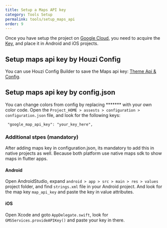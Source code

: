 ```yaml
---
title: Setup a Maps API key
category: Tools Setup
permalink: tools/setup_maps_api
order: 9
---
```


Once you have setup the project on [Google Cloud](https://developers.google.com/maps/documentation/android-sdk/start#get-key), you need to acquire the [Key](https://developers.google.com/maps/documentation/android-sdk/get-api-key), and place it in Android and iOS projects.

## Setup maps api key by Houzi Config
 You can use Houzi Config Builder to save the Maps api key: [Theme Api & Config](/houzi-config-builder/api-and-configurations-setup). 

## Setup maps api key by config.json
 You can change colors from config by replacing ******* with your own color code. Open the `Project_HOME > assests > configuration > configuration.json` file, and look for the following keys:

 ```
  "google_map_api_key": "your_key_here",
 ```

### Additional stpes (mandatory)
After adding maps key in configuration.json, its mandatory to add this in native projects as well. Because both platform use native maps sdk to show maps in flutter apps.

#### Android
Open AndroidStudio, expand `android > app > src > main > res > values` project folder,  and find  `strings.xml` file in your Android project. And look for the map key `map_api_key` and paste the key in value attributes.

#### iOS
Open Xcode and goto `AppDelegate.swift`, look for `GMSServices.provideAPIKey()` and paste your key in there.